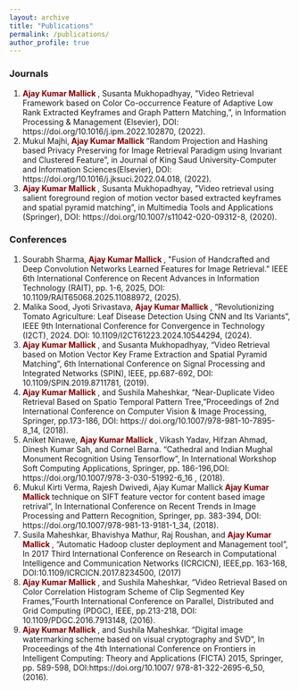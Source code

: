 ```yaml
---
layout: archive
title: "Publications"
permalink: /publications/
author_profile: true
---
```

<h3> Journals </h3>
<ol>
    
 
<li>
<b> <span  style="color: Maroon;"> Ajay Kumar Mallick</span> </b>, Susanta Mukhopadhyay, ”Video Retrieval Framework based on Color Co-occurrence Feature of Adaptive Low Rank Extracted Keyframes and Graph Pattern Matching,”, in Information Processing & Management (Elsevier), DOI: https://doi.org/10.1016/j.ipm.2022.102870, (2022).
</li>
<li>
Mukul Majhi,<b> <span  style="color: Maroon;"> Ajay Kumar Mallick</span> </b>”Random Projection and Hashing based Privacy Preserving for Image Retrieval Paradigm using Invariant and Clustered Feature”, in Journal of King Saud University-Computer and Information Sciences(Elsevier), DOI: https://doi.org/10.1016/j.jksuci.2022.04.018, (2022).
</li>
 <li>
<b> <span  style="color: Maroon;"> Ajay Kumar Mallick</span> </b>, Susanta Mukhopadhyay, ”Video retrieval using salient foreground region of motion vector based extracted keyframes and spatial pyramid matching”, in Multimedia Tools and Applications (Springer), DOI: https://doi.org/10.1007/s11042-020-09312-8, (2020).
  </li>

</ol>
 <h3> Conferences </h3>
  <ol>
   <li>   Sourabh Sharma, <b> <span  style="color: Maroon;"> Ajay Kumar Mallick</span> </b>, "Fusion of Handcrafted and Deep Convolution Networks Learned Features for Image Retrieval." IEEE 6th International Conference on Recent Advances in Information Technology (RAIT), pp. 1-6, 2025, DOI: 10.1109/RAIT65068.2025.11088972, (2025).
</li>
<li>
  Malika Sood, Jyoti Srivastava, <b> <span  style="color: Maroon;"> Ajay Kumar Mallick</span> </b>, “Revolutionizing Tomato Agriculture: Leaf Disease Detection Using CNN and Its Variants”, IEEE 9th International Conference for Convergence in Technology (I2CT)¸ 2024. DOI: 10.1109/I2CT61223.2024.10544294, (2024).
      </li>
  <li>
<b> <span  style="color: Maroon;"> Ajay Kumar Mallick</span> </b>, and Susanta Mukhopadhyay, “Video Retrieval based on Motion Vector Key Frame Extraction and Spatial Pyramid Matching”, 6th
International Conference on Signal Processing and Integrated Networks (SPIN),
IEEE, pp.687-692, DOI: 10.1109/SPIN.2019.8711781, (2019).

 </li>
 <li>
 <b> <span  style="color: Maroon;"> Ajay Kumar Mallick</span> </b>, and Sushila Maheshkar, “Near-Duplicate Video Retrieval
Based on Spatio Temporal Pattern Tree,”Proceedings of 2nd International Conference
on Computer Vision & Image Processing, Springer, pp.173-186, DOI: https://
doi.org/10.1007/978-981-10-7895-8_14, (2018).
</li>
<li>
 Aniket Ninawe, <b> <span  style="color: Maroon;"> Ajay Kumar Mallick</span> </b>, Vikash Yadav, Hifzan Ahmad, Dinesh Kumar
Sah, and Cornel Barna. “Cathedral and Indian Mughal Monument Recognition
Using Tensorflow”, In International Workshop Soft Computing Applications, Springer,
pp. 186-196,DOI: https://doi.org/10.1007/978-3-030-51992-6_16 , (2018).
</li>

<li>
Mukul Kirti Verma, Rajesh Dwivedi, Ajay Kumar Mallick<b> <span  style="color: Maroon;"> Ajay Kumar Mallick</span> </b>technique on SIFT feature vector for
content based image retrival”, In International Conference on Recent Trends
in Image Processing and Pattern Recognition, Springer, pp. 383-394, DOI:
https://doi.org/10.1007/978-981-13-9181-1_34, (2018).
</li>

<li>
 Susila Maheshkar, Bhavishya Mathur, Raj Roushan, and <b> <span  style="color: Maroon;"> Ajay Kumar Mallick</span> </b>,
“Automatic Hadoop cluster deployment and Management tool”, In 2017 Third International
Conference on Research in Computational Intelligence and Communication
Networks (ICRCICN), IEEE,pp. 163-168, DOI:10.1109/ICRCICN.2017.8234500,
(2017)
</li>
<li>
<b> <span  style="color: Maroon;"> Ajay Kumar Mallick</span> </b>, and Sushila Maheshkar, “Video Retrieval Based on Color
Correlation Histogram Scheme of Clip Segmented Key Frames,”Fourth International
Conference on Parallel, Distributed and Grid Computing (PDGC), IEEE, pp.213-218,
DOI: 10.1109/PDGC.2016.7913148, (2016).
</li>

<li>
 <b> <span  style="color: Maroon;"> Ajay Kumar Mallick</span> </b>, and Sushila Maheshkar. “Digital image watermarking
scheme based on visual cryptography and SVD”, In Proceedings of the 4th
International Conference on Frontiers in Intelligent Computing: Theory and Applications
(FICTA) 2015, Springer, pp. 589-598, DOI:https://doi.org/10.1007/
978-81-322-2695-6_50, (2016).
</li>

